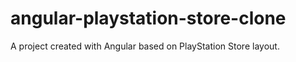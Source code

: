# angular-playstation-store-clone
A project created with Angular based on PlayStation Store layout.
